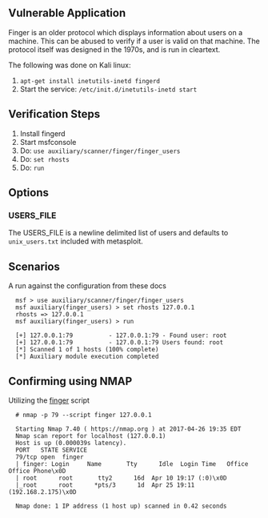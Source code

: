 ## Vulnerable Application

Finger is an older protocol which displays information about users on a machine.  This can be abused to verify if a user is valid on that machine.
The protocol itself was designed in the 1970s, and is run in cleartext.

The following was done on Kali linux:
  
  1. `apt-get install inetutils-inetd fingerd`
  2. Start the service: `/etc/init.d/inetutils-inetd start`

## Verification Steps

  1. Install fingerd
  2. Start msfconsole
  3. Do: `use auxiliary/scanner/finger/finger_users`
  4. Do: `set rhosts`
  5. Do: `run`

## Options

### USERS_FILE

The USERS_FILE is a newline delimited list of users and defaults to `unix_users.txt` included with metasploit.

## Scenarios

  A run against the configuration from these docs

  ```
    msf > use auxiliary/scanner/finger/finger_users
    msf auxiliary(finger_users) > set rhosts 127.0.0.1
    rhosts => 127.0.0.1
    msf auxiliary(finger_users) > run
    
    [+] 127.0.0.1:79          - 127.0.0.1:79 - Found user: root
    [+] 127.0.0.1:79          - 127.0.0.1:79 Users found: root
    [*] Scanned 1 of 1 hosts (100% complete)
    [*] Auxiliary module execution completed
  ```

## Confirming using NMAP

Utilizing the [finger](https://nmap.org/nsedoc/scripts/finger.html) script

  ```
    # nmap -p 79 --script finger 127.0.0.1
    
    Starting Nmap 7.40 ( https://nmap.org ) at 2017-04-26 19:35 EDT
    Nmap scan report for localhost (127.0.0.1)
    Host is up (0.000039s latency).
    PORT   STATE SERVICE
    79/tcp open  finger
    | finger: Login     Name       Tty      Idle  Login Time   Office     Office Phone\x0D
    | root      root       tty2      16d  Apr 10 19:17 (:0)\x0D
    |_root      root      *pts/3      1d  Apr 25 19:11 (192.168.2.175)\x0D
    
    Nmap done: 1 IP address (1 host up) scanned in 0.42 seconds
  ```
